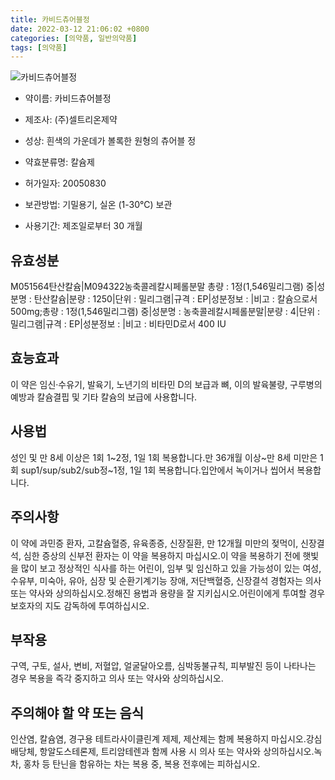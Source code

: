 ```yaml
---
title: 카비드츄어블정
date: 2022-03-12 21:06:02 +0800
categories: [의약품, 일반의약품]
tags: [의약품]
---
```

![카비드츄어블정](https://nedrug.mfds.go.kr/pbp/cmn/itemImageDownload/1NZLyogvTtJ)

- 약이름: 카비드츄어블정
- 제조사: (주)셀트리온제약
- 성상: 흰색의 가운데가 볼록한 원형의 츄어블 정
- 약효분류명: 칼슘제
- 허가일자: 20050830
- 보관방법: 기밀용기, 실온 (1-30℃) 보관

- 사용기간: 제조일로부터 30 개월
## 유효성분
M051564탄산칼슘|M094322농축콜레칼시페롤분말
총량 : 1정(1,546밀리그램) 중|성분명 : 탄산칼슘|분량 : 1250|단위 : 밀리그램|규격 : EP|성분정보 : |비고 : 칼슘으로서 500mg;총량 : 1정(1,546밀리그램) 중|성분명 : 농축콜레칼시페롤분말|분량 : 4|단위 : 밀리그램|규격 : EP|성분정보 : |비고 : 비타민D로서 400 IU
## 효능효과
이 약은 임신·수유기, 발육기, 노년기의 비타민 D의 보급과 뼈, 이의 발육불량, 구루병의 예방과 칼슘결핍 및 기타 칼슘의 보급에 사용합니다.
## 사용법
성인 및 만 8세 이상은 1회 1~2정, 1일 1회 복용합니다.만 36개월 이상~만 8세 미만은 1회 sup1/sup/sub2/sub정~1정, 1일 1회 복용합니다.입안에서 녹이거나 씹어서 복용합니다.
## 주의사항
이 약에 과민증 환자, 고칼슘혈증, 유육종증, 신장질환, 만 12개월 미만의 젖먹이, 신장결석, 심한 증상의 신부전 환자는 이 약을 복용하지 마십시오.이 약을 복용하기 전에 햇빛을 많이 보고 정상적인 식사를 하는 어린이, 임부 및 임신하고 있을 가능성이 있는 여성, 수유부, 미숙아, 유아, 심장 및 순환기계기능 장애, 저단백혈증, 신장결석 경험자는 의사 또는 약사와 상의하십시오.정해진 용법과 용량을 잘 지키십시오.어린이에게 투여할 경우 보호자의 지도 감독하에 투여하십시오.
## 부작용
구역, 구토, 설사, 변비, 저혈압, 얼굴달아오름, 심박동불규칙, 피부발진 등이 나타나는 경우 복용을 즉각 중지하고 의사 또는 약사와 상의하십시오.
## 주의해야 할 약 또는 음식
인산염, 칼슘염, 경구용 테트라사이클린계 제제, 제산제는 함께 복용하지 마십시오.강심배당체, 항알도스테론제, 트리암테렌과 함께 사용 시 의사 또는 약사와 상의하십시오.녹차, 홍차 등 탄닌을 함유하는 차는 복용 중, 복용 전후에는 피하십시오.
